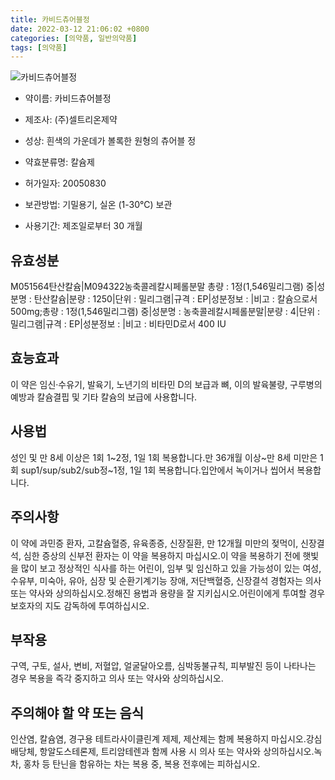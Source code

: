 ```yaml
---
title: 카비드츄어블정
date: 2022-03-12 21:06:02 +0800
categories: [의약품, 일반의약품]
tags: [의약품]
---
```

![카비드츄어블정](https://nedrug.mfds.go.kr/pbp/cmn/itemImageDownload/1NZLyogvTtJ)

- 약이름: 카비드츄어블정
- 제조사: (주)셀트리온제약
- 성상: 흰색의 가운데가 볼록한 원형의 츄어블 정
- 약효분류명: 칼슘제
- 허가일자: 20050830
- 보관방법: 기밀용기, 실온 (1-30℃) 보관

- 사용기간: 제조일로부터 30 개월
## 유효성분
M051564탄산칼슘|M094322농축콜레칼시페롤분말
총량 : 1정(1,546밀리그램) 중|성분명 : 탄산칼슘|분량 : 1250|단위 : 밀리그램|규격 : EP|성분정보 : |비고 : 칼슘으로서 500mg;총량 : 1정(1,546밀리그램) 중|성분명 : 농축콜레칼시페롤분말|분량 : 4|단위 : 밀리그램|규격 : EP|성분정보 : |비고 : 비타민D로서 400 IU
## 효능효과
이 약은 임신·수유기, 발육기, 노년기의 비타민 D의 보급과 뼈, 이의 발육불량, 구루병의 예방과 칼슘결핍 및 기타 칼슘의 보급에 사용합니다.
## 사용법
성인 및 만 8세 이상은 1회 1~2정, 1일 1회 복용합니다.만 36개월 이상~만 8세 미만은 1회 sup1/sup/sub2/sub정~1정, 1일 1회 복용합니다.입안에서 녹이거나 씹어서 복용합니다.
## 주의사항
이 약에 과민증 환자, 고칼슘혈증, 유육종증, 신장질환, 만 12개월 미만의 젖먹이, 신장결석, 심한 증상의 신부전 환자는 이 약을 복용하지 마십시오.이 약을 복용하기 전에 햇빛을 많이 보고 정상적인 식사를 하는 어린이, 임부 및 임신하고 있을 가능성이 있는 여성, 수유부, 미숙아, 유아, 심장 및 순환기계기능 장애, 저단백혈증, 신장결석 경험자는 의사 또는 약사와 상의하십시오.정해진 용법과 용량을 잘 지키십시오.어린이에게 투여할 경우 보호자의 지도 감독하에 투여하십시오.
## 부작용
구역, 구토, 설사, 변비, 저혈압, 얼굴달아오름, 심박동불규칙, 피부발진 등이 나타나는 경우 복용을 즉각 중지하고 의사 또는 약사와 상의하십시오.
## 주의해야 할 약 또는 음식
인산염, 칼슘염, 경구용 테트라사이클린계 제제, 제산제는 함께 복용하지 마십시오.강심배당체, 항알도스테론제, 트리암테렌과 함께 사용 시 의사 또는 약사와 상의하십시오.녹차, 홍차 등 탄닌을 함유하는 차는 복용 중, 복용 전후에는 피하십시오.
